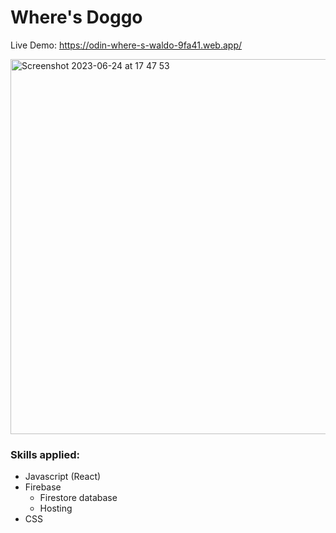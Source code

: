 # Where's Doggo

Live Demo: https://odin-where-s-waldo-9fa41.web.app/

<img width="600" alt="Screenshot 2023-06-24 at 17 47 53" src="https://github.com/tsoibet/odin-wheres-waldo/assets/59286368/34d563f0-c3dc-4608-922f-835ec6756f25">

### Skills applied:
- Javascript (React)
- Firebase
  - Firestore database
  - Hosting
- CSS
